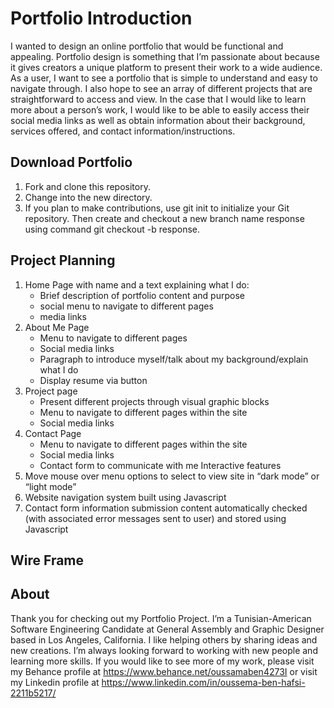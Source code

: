 # Portfolio Introduction

I wanted to design an online portfolio that would be functional and appealing. Portfolio design is something that 
I’m passionate about because it gives creators a unique platform to present their work to a wide audience. As a user, I want to see a portfolio that is simple to understand and easy to navigate through. I also hope to see an array of different projects that are straightforward to access and view. In the case that I would like to learn more about a person’s work, I would like to be able to easily access their social media links as well as obtain information about their background, services offered, and contact information/instructions.

## Download Portfolio

1.	Fork and clone this repository.
2.	Change into the new directory.
3.	If you plan to make contributions, use git init to initialize your Git repository. Then create and checkout a new branch name response using command git checkout -b response.

## Project Planning

1.	Home Page with name and a text explaining what I do:
	* Brief description of portfolio content and purpose
    * social menu to navigate to different pages
    * media links
2.	About Me Page
    * Menu to navigate to different pages	
    * Social media links
    * Paragraph to introduce myself/talk about my background/explain what I do
    * Display resume via button
3.	Project page
    * Present different projects through visual graphic blocks
    * Menu to navigate to different pages within the site
    * Social media links
4.	Contact Page
    * Menu to navigate to different pages within the site
    * Social media links
    * Contact form to communicate with me
Interactive features
1.	Move mouse over menu options to select to view site in “dark mode” or “light mode” 
2.	Website navigation system built using Javascript
3.	Contact form information submission content automatically checked (with associated error messages sent to user) and stored using Javascript

## Wire Frame


## About
Thank you for checking out my Portfolio Project. I’m a Tunisian-American Software Engineering Candidate at General Assembly and Graphic Designer based in Los Angeles, California. I like helping others by sharing ideas and new creations. I’m always looking forward to working with new people and learning more skills. If you would like to see more of my work, please visit my Behance profile at https://www.behance.net/oussamaben4273I or visit my Linkedin profile at https://www.linkedin.com/in/oussema-ben-hafsi-2211b5217/


